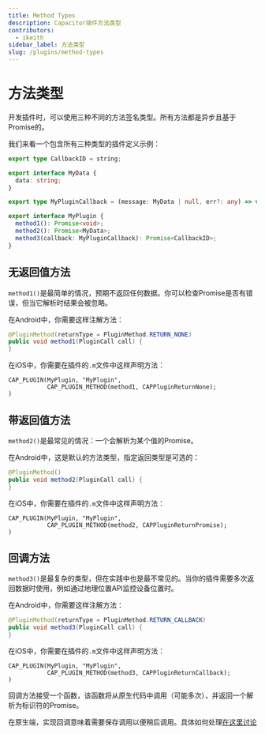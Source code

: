```yaml
---
title: Method Types
description: Capacitor插件方法类型
contributors:
  - ikeith
sidebar_label: 方法类型
slug: /plugins/method-types
---
```


# 方法类型

开发插件时，可以使用三种不同的方法签名类型。所有方法都是异步且基于Promise的。

我们来看一个包含所有三种类型的插件定义示例：

```typescript
export type CallbackID = string;

export interface MyData {
  data: string;
}

export type MyPluginCallback = (message: MyData | null, err?: any) => void;

export interface MyPlugin {
  method1(): Promise<void>;
  method2(): Promise<MyData>;
  method3(callback: MyPluginCallback): Promise<CallbackID>;
}
```

## 无返回值方法

`method1()`是最简单的情况，预期不返回任何数据。你可以检查Promise是否有错误，但当它解析时结果会被忽略。

在Android中，你需要这样注解方法：

```java
@PluginMethod(returnType = PluginMethod.RETURN_NONE)
public void method1(PluginCall call) {
}
```

在iOS中，你需要在插件的`.m`文件中这样声明方法：

```objc
CAP_PLUGIN(MyPlugin, "MyPlugin",
           CAP_PLUGIN_METHOD(method1, CAPPluginReturnNone);
)
```

## 带返回值方法

`method2()`是最常见的情况：一个会解析为某个值的Promise。

在Android中，这是默认的方法类型，指定返回类型是可选的：

```java
@PluginMethod()
public void method2(PluginCall call) {
}
```

在iOS中，你需要在插件的`.m`文件中这样声明方法：

```objc
CAP_PLUGIN(MyPlugin, "MyPlugin",
           CAP_PLUGIN_METHOD(method2, CAPPluginReturnPromise);
)
```

## 回调方法

`method3()`是最复杂的类型，但在实践中也是最不常见的。当你的插件需要多次返回数据时使用，例如通过地理位置API监控设备位置时。

在Android中，你需要这样注解方法：

```java
@PluginMethod(returnType = PluginMethod.RETURN_CALLBACK)
public void method3(PluginCall call) {
}
```

在iOS中，你需要在插件的`.m`文件中这样声明方法：

```objc
CAP_PLUGIN(MyPlugin, "MyPlugin",
           CAP_PLUGIN_METHOD(method3, CAPPluginReturnCallback);
)
```

回调方法接受一个函数，该函数将从原生代码中调用（可能多次），并返回一个解析为标识符的Promise。

在原生端，实现回调意味着需要保存调用以便稍后调用。具体如何处理[在这里讨论](/main/reference/core-apis/saving-calls.md)
